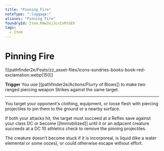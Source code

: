 ```yaml
---
title: "Pinning Fire"
noteType: ":luggage:"
aliases: "Pinning Fire"
foundryId: Item.KWw3xj3cnIxRtGEh
tags:
  - Item
---
```


# Pinning Fire
![[pathfinder2e/Feats/zz_asset-files/icons-sundries-books-book-red-exclamation.webp|150]]

**Trigger** You use [[pathfinder2e/Actions/Flurry of Blows]] to make two ranged piercing weapon Strikes against the same target.

* * *

You target your opponent's clothing, equipment, or loose flesh with piercing projectiles to pin them to the ground or a nearby surface.

If both your attacks hit, the target must succeed at a Reflex save against your class DC or become [[Immobilized]] until it or an adjacent creature succeeds at a DC 10 athletics check to remove the pinning projectiles.

The creature doesn't become stuck if it is incorporeal, is liquid (like a water elemental or some oozes), or could otherwise escape without effort.
